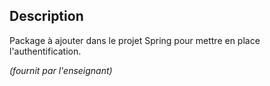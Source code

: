 ## Description

Package à ajouter dans le projet Spring pour mettre en place l'authentification.

*(fournit par l'enseignant)*

